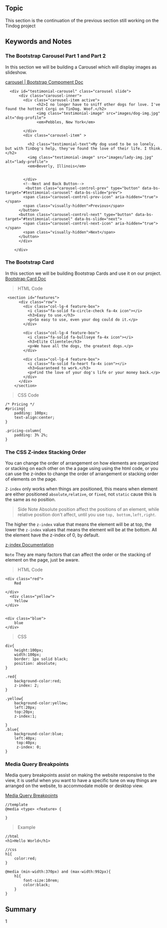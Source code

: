 ## Topic

This section is the continuation of the previous section still working on the Tindog project

## Keywords and Notes

### The Bootstrap Carousel Part 1 and Part 2

In this section we will be building a Carousel which will display images as slideshow.

[carousel | Bootstrap Compoment Doc](https://getbootstrap.com/docs/5.3/components/carousel/)

```
  <div id="testimonial-carousel" class="carousel slide">
      <div class="carousel-inner">
        <div class="carousel-item active">
              <h2>I no longer have to sniff other dogs for love. I've found the hottest Corgi on TinDog. Woof.</h2>
              <img class="testimonial-image" src="images/dog-img.jpg" alt="dog-profile">
              <em>Pebbles, New York</em>

        </div>
        <div class="carousel-item" >

          <h2 class="testimonial-text">My dog used to be so lonely, but with TinDog's help, they've found the love of their life. I think.</h2>
          <img class="testimonial-image" src="images/lady-img.jpg" alt="lady-profile">
          <em>Beverly, Illinois</em>


        </div>
        <!--Next and Back Button-->
         <button class="carousel-control-prev" type="button" data-bs-target="#testimonial-carousel" data-bs-slide="prev">
        <span class="carousel-control-prev-icon" aria-hidden="true"></span>
        <span class="visually-hidden">Previous</span>
      </button>
      <button class="carousel-control-next" type="button" data-bs-target="#testimonial-carousel" data-bs-slide="next">
        <span class="carousel-control-next-icon" aria-hidden="true"></span>
        <span class="visually-hidden">Next</span>
      </button>
      </div>

    </div>

```

### The Bootstrap Card

In this section we will be building Bootstrap Cards and use it on our project. [Bootstrap Card Doc]()

> HTML Code

```
 <section id="features">
      <div class="row">
        <div class="col-lg-4 feature-box">
          <i class="fa-solid fa-circle-check fa-4x icon"></i>
          <h3>Easy to use.</h3>
          <p>So easy to use, even your dog could do it.</p>
        </div>

        <div class="col-lg-4 feature-box">
          <i class="fa-solid fa-bullseye fa-4x icon"></i>
          <h3>Elite Clientele</h3>
          <p>We have all the dogs, the greatest dogs.</p>
        </div>

        <div class="col-lg-4 feature-box">
          <i class="fa-solid fa-heart fa-4x icon"></i>
          <h3>Guaranteed to work.</h3>
          <p>Find the love of your dog's life or your money back.</p>
        </div>
      </div>
    </section>
```

> CSS Code

```
/* Pricing */
#pricing{
    padding: 100px;
    text-align:center;
}

.pricing-column{
    padding: 3% 2%;
}

```

### The CSS Z-index Stacking Order

You can change the order of arrangement on how elements are organized or stacking on each other on the a page using using the html code, or you can use the z-index to change the order of arrangement or stacking order of elements on the page.

`Z-index` only works when things are positioned, this means when element are either positioned `absolute`,`relative`, or `fixed`, not `static` cause this is the same as no position.

> Side Note
> Absolute position affect the positions of an element, while relative position don't affect, until you use `top, bottom,left,right`.

The higher the `z-index` value that means the element will be at top, the lower the `z-index` values that means the element will be at the bottom. All the element have the z-index of 0, by default.

[z-index Documentation](https://developer.mozilla.org/en-US/docs/Web/CSS/z-index)

`Note` They are many factors that can affect the order or the stacking of element on the page, just be aware.

> HTML Code

```
<div class="red">
    Red

</div>
  <div class="yellow">
    Yellow
</div>


<div class="blue">
    blue
</div>

```

> CSS

```
div{
    height:100px;
    width:100px;
    border: 1px solid black;
    position: absolute;
}

.red{
    background-color:red;
    z-index: 2;
}

.yellow{
    background-color:yellow;
    left:20px;
    top:20px;
    z-index:1;

}
.blue{
    background-color:blue;
    left:40px;
     top:40px;
     z-index: 0;
}
```

### Media Query Breakpoints

Media query breakpoints assist on making the website responsive to the view, it is useful when you want to have a specific tune on way things are arranged on the website, to accommodate mobile or desktop view.

[Media Query Breakpoints](https://developer.mozilla.org/en-US/docs/Web/CSS/Media_Queries/Using_media_queries)

```
//template
@media <type> <feature> {

}
```

> Example

```
//html
<h1>Hello World</h1>
```

```
//css
h1{
    color:red;
}

@media (min-width:370px) and (max-width:992px){
    h1{
        font-size:10rem;
        color:black;
    }
}
```

## Summary

1
